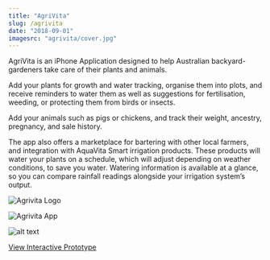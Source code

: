 ```yaml
---
title: "AgriVita"
slug: /agrivita
date: "2018-09-01"
imagesrc: "agrivita/cover.jpg"
---
```


AgriVita is an iPhone Application designed to help Australian backyard-gardeners take care of their plants and animals.

Add your plants for growth and water tracking, organise them into plots, and receive reminders to water them as well as suggestions for fertilisation, weeding, or protecting them from birds or insects.

Add your animals such as pigs or chickens, and track their weight, ancestry, pregnancy, and sale history.

The app also offers a marketplace for bartering with other local farmers, and integration with AquaVita Smart irrigation products. These products will water your plants on a schedule, which will adjust depending on weather conditions, to save you water. Watering information is available at a glance, so you can compare rainfall readings alongside your irrigation system’s output.

![Agrivita Logo](http://files.nathansimpson.design/portfolio/agrivita/logo.jpg "Agrivita Logo")

![Agrivita App](http://files.nathansimpson.design/portfolio/agrivita/abstract.jpg "Agrivita App")

![alt text](http://files.nathansimpson.design/portfolio/agrivita/threeup.png "Agrivita App")

[View Interactive Prototype](https://xd.adobe.com/view/30072277-e7ee-4fdd-a211-ac225ed8df57/)
